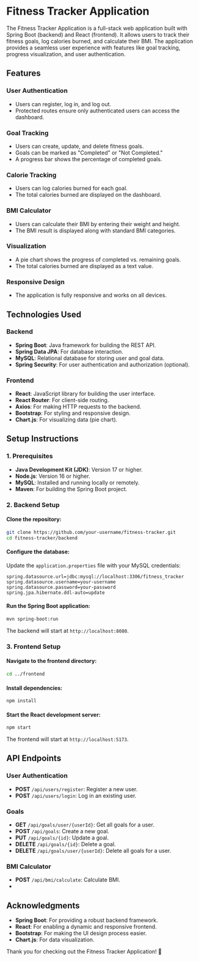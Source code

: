 # Fitness Tracker Application

The Fitness Tracker Application is a full-stack web application built with Spring Boot (backend) and React (frontend). It allows users to track their fitness goals, log calories burned, and calculate their BMI. The application provides a seamless user experience with features like goal tracking, progress visualization, and user authentication.

## Features

### User Authentication
- Users can register, log in, and log out.
- Protected routes ensure only authenticated users can access the dashboard.

### Goal Tracking
- Users can create, update, and delete fitness goals.
- Goals can be marked as "Completed" or "Not Completed."
- A progress bar shows the percentage of completed goals.

### Calorie Tracking
- Users can log calories burned for each goal.
- The total calories burned are displayed on the dashboard.

### BMI Calculator
- Users can calculate their BMI by entering their weight and height.
- The BMI result is displayed along with standard BMI categories.

### Visualization
- A pie chart shows the progress of completed vs. remaining goals.
- The total calories burned are displayed as a text value.

### Responsive Design
- The application is fully responsive and works on all devices.

## Technologies Used

### Backend
- **Spring Boot**: Java framework for building the REST API.
- **Spring Data JPA**: For database interaction.
- **MySQL**: Relational database for storing user and goal data.
- **Spring Security**: For user authentication and authorization (optional).

### Frontend
- **React**: JavaScript library for building the user interface.
- **React Router**: For client-side routing.
- **Axios**: For making HTTP requests to the backend.
- **Bootstrap**: For styling and responsive design.
- **Chart.js**: For visualizing data (pie chart).

## Setup Instructions

### 1. Prerequisites
- **Java Development Kit (JDK)**: Version 17 or higher.
- **Node.js**: Version 16 or higher.
- **MySQL**: Installed and running locally or remotely.
- **Maven**: For building the Spring Boot project.

### 2. Backend Setup
#### Clone the repository:
```bash
git clone https://github.com/your-username/fitness-tracker.git
cd fitness-tracker/backend
```

#### Configure the database:
Update the `application.properties` file with your MySQL credentials:
```properties
spring.datasource.url=jdbc:mysql://localhost:3306/fitness_tracker
spring.datasource.username=your-username
spring.datasource.password=your-password
spring.jpa.hibernate.ddl-auto=update
```

#### Run the Spring Boot application:
```bash
mvn spring-boot:run
```
The backend will start at `http://localhost:8080`.

### 3. Frontend Setup
#### Navigate to the frontend directory:
```bash
cd ../frontend
```

#### Install dependencies:
```bash
npm install
```

#### Start the React development server:
```bash
npm start
```
The frontend will start at `http://localhost:5173`.

## API Endpoints

### User Authentication
- **POST** `/api/users/register`: Register a new user.
- **POST** `/api/users/login`: Log in an existing user.

### Goals
- **GET** `/api/goals/user/{userId}`: Get all goals for a user.
- **POST** `/api/goals`: Create a new goal.
- **PUT** `/api/goals/{id}`: Update a goal.
- **DELETE** `/api/goals/{id}`: Delete a goal.
- **DELETE** `/api/goals/user/{userId}`: Delete all goals for a user.

### BMI Calculator
- **POST** `/api/bmi/calculate`: Calculate BMI.
- 
## Acknowledgments
- **Spring Boot**: For providing a robust backend framework.
- **React**: For enabling a dynamic and responsive frontend.
- **Bootstrap**: For making the UI design process easier.
- **Chart.js**: For data visualization.


Thank you for checking out the Fitness Tracker Application! 🚀

